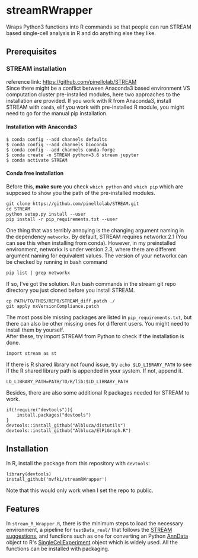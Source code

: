 # streamRWrapper
Wraps Python3 functions into R commands so that people can run STREAM based single-cell analysis in R and do anything else they like. 

## Prerequisites  
### STREAM installation  
reference link: https://github.com/pinellolab/STREAM  
Since there might be a conflict between Anaconda3 based environment VS computation cluster pre-installed modules, here two approaches to the installation are provided. If you work with R from Anaconda3, install STREAM with `conda`, elif you work with pre-installed R module, you might need to go for the manual pip installation.
#### Installation with Anaconda3
```console
$ conda config --add channels defaults
$ conda config --add channels bioconda
$ conda config --add channels conda-forge
$ conda create -n STREAM python=3.6 stream jupyter
$ conda activate STREAM
```
#### Conda free installation
Before this, **make sure** you check `which python` and `which pip` which are supposed to show you the path of the pre-installed modules. 
```{bash}
git clone https://github.com/pinellolab/STREAM.git
cd STREAM
python setup.py install --user
pip install -r pip_requirements.txt --user
```
One thing that was terribly annoying is the changing argument naming in the dependency `networkx`. By default, STREAM requires networkx 2.1 (You can see this when installing from conda). However, in my preinstalled environment, networkx is under version 2.3, where there are different argument naming for equivalent values. 
The version of your networkx can be checked by running in bash command
```{bash}
pip list | grep networkx
```
If so, I've got the solution. Run bash commands in the stream git repo directory you just cloned before you install STREAM. 
```{bash}
cp PATH/TO/THIS/REPO/STREAM_diff.patch ./
git apply nxVersionCompliance.patch
```
The most possible missing packages are listed in `pip_requirements.txt`, but there can also be other missing ones for different users. You might need to install them by yourself.  
After these, try import STREAM from Python to check if the installation is done.
```{python}
import stream as st
```
If there is R shared library not found issue, try `echo $LD_LIBRARY_PATH` to see if the R shared library path is appended in your system. If not, append it.
```{bash}
LD_LIBRARY_PATH=PATH/TO/R/lib:$LD_LIBRARY_PATH
```
Besides, there are also some additional R packages needed for STREAM to work. 
```{r}
if(!require("devtools")){
    install.packages("devtools")
}
devtools::install_github("Albluca/distutils")
devtools::install_github("Albluca/ElPiGraph.R")
```
## Installation
In R, install the package from this repository with `devtools`:
```{r}
library(devtools)
install_github('mvfki/streamRWrapper')
```
Note that this would only work when I set the repo to public. 
## Features  
In `stream_R_Wrapper.R`, there is the minimum steps to load the necessary environment, a pipeline for `testData_real/` that follows the [STREAM suggestions](https://nbviewer.jupyter.org/github/pinellolab/STREAM/blob/master/tutorial/1.STREAM_scRNA-seq.ipynb?flush_cache=true), and functions such as one for converting an Python [AnnData](https://github.com/theislab/anndata) object to R's [SingleCellExperiment](https://bioconductor.org/packages/devel/bioc/vignettes/SingleCellExperiment/inst/doc/intro.html) object which is widely used. All the functions can be installed with packaging. 
